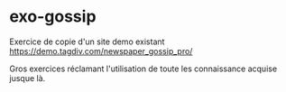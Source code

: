 # exo-gossip
Exercice de copie d'un site demo existant
https://demo.tagdiv.com/newspaper_gossip_pro/

Gros exercices réclamant l'utilisation de toute les connaissance acquise jusque là.
